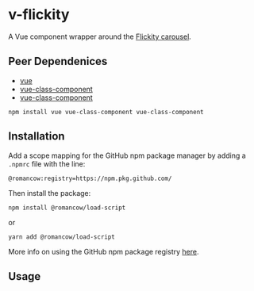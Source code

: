 # v-flickity
A Vue component wrapper around the [Flickity carousel](https://flickity.metafizzy.co/).

## Peer Dependenices
- [vue](https://www.npmjs.com/package/vue)
- [vue-class-component](https://www.npmjs.com/package/vue-class-component)
- [vue-class-component](https://www.npmjs.com/package/vue-property-decorator)

```
npm install vue vue-class-component vue-class-component
```

## Installation

Add a scope mapping for the GitHub npm package manager by adding a `.npmrc` file with the line:
```
@romancow:registry=https://npm.pkg.github.com/
```

Then install the package:
```
npm install @romancow/load-script
```
or
```
yarn add @romancow/load-script
```

More info on using the GitHub npm package registry [here](https://help.github.com/en/articles/configuring-npm-for-use-with-github-package-registry#installing-a-package).

## Usage
